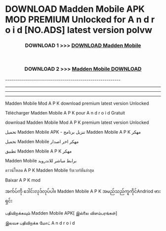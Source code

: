 # DOWNLOAD Madden Mobile  APK MOD PREMIUM Unlocked for A n d r o i d [NO.ADS] latest version polvw 



<div align="center">

<h3>DOWNLOAD 1 >>> <a href="https://getmod2.web.app/?judul=Madden Mobile ">DOWNLOAD Madden Mobile </a></h3><br>

<h3>DOWNLOAD 2 >>> <a href="https://getmod2.web.app/?judul=Madden Mobile ">Madden Mobile  DOWNLOAD </a></h3>

</div>
----------------------------------------------------------

----------------------------------------------------------

----------------------------------------------------------

----------------------------------------------------------

Madden Mobile  Mod A P K download premium latest version Unlocked

Télécharger Madden Mobile  A P K pour A n d r o i d Gratuit

download Madden Mobile  Mod A P K premium latest version Unlocked

تحميل Madden Mobile  APK - تنزيل برنامج Madden Mobile  A P K مهكر

تحميل Madden Mobile  مهكر اخر اصدار

تطبيق Madden Mobile  A P K مهكر

Madden Mobile  برابط مباشر للاندرويد

ดาวน์โหลด A P K Madden Mobile  รับเวอร์ชันล่าสุด

Baixar A P K mod

အက်ပ်ကို ဒေါင်းလုဒ်လုပ်ပါ။ Madden Mobile  A P K အမည်သည်ကူကိုင်Andriod ဗားရှင်း

பதிவிறக்கவும் Madden Mobile  APK[ இல்லை விளம்பரங்கள்] 
 
இலவச பதிவிறக்க மோட் A n d r o i d



